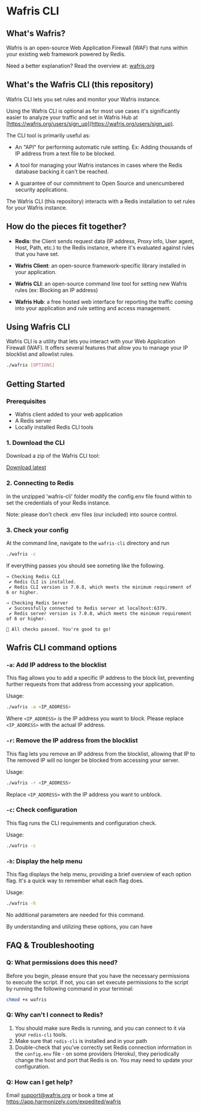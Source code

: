 # Wafris CLI

## What's Wafris?
Wafris is an open-source Web Application Firewall (WAF) that runs within your existing web framework powered by Redis.

Need a better explanation? Read the overview at: [wafris.org](https://wafris.org)

## What's the Wafris CLI (this repository)

Wafris CLI lets you set rules and monitor your Wafris instance.

Using the Wafris CLI is optional as for most use cases it's significantly easier to analyze your traffic and set in Wafris Hub at [https://wafris.org/users/sign_up](https://wafris.org/users/sign_up). 

The CLI tool is primarily useful as:

- An "API" for performing automatic rule setting. Ex: Adding thousands of IP address from a text file to be blocked.

- A tool for managing your Wafris instances in cases where the Redis database backing it can't be reached. 

- A guarantee of our commitment to Open Source and unencumbered security applications.

The Wafris CLI (this repository) interacts with a Redis installation to set rules for your Wafris instance.

## How do the pieces fit together?

- **Redis**: the Client sends request data (IP address, Proxy info, User agent, Host, Path, etc.) to the Redis instance, where it's evaluated against rules that you have set.  

- **Wafris Client**: an open-source framework-specific library installed in your application.

- **Wafris CLI**: an open-source command line tool for setting new Wafris rules (ex: Blocking an IP address) 

- **Wafris Hub**: a free hosted web interface for reporting the traffic coming into your application and rule setting and access management. 

## Using Wafris CLI

Wafris CLI is a utility that lets you interact with your Web Application Firewall (WAF). It offers several features that allow you to manage your IP blocklist and allowlist rules.

```bash
./wafris [OPTIONS]
```

## Getting Started

### Prerequisites

- Wafris client added to your web application
- A Redis server
- Locally installed Redis CLI tools

### 1. Download the CLI 

Download a zip of the Wafris CLI tool:

[Download latest]()

### 2. Connecting to Redis

In the unzipped 'wafris-cli' folder modify the config.env file found within to set the credentials of your Redis instance. 

Note: please don't check .env files (our included) into source control.

### 3. Check your config

At the command line, navigate to the `wafris-cli` directory and run

```bash
./wafris -c
```

If everything passes you should see someting like the following.

```text
→ Checking Redis CLI
 ✔️ Redis CLI is installed.
 ✔️ Redis CLI version is 7.0.8, which meets the minimum requirement of 6 or higher.

→ Checking Redis Server
 ✔️ Successfully connected to Redis server at localhost:6379.
 ✔️ Redis server version is 7.0.8, which meets the minimum requirement of 6 or higher.

🎉 All checks passed. You're good to go!

```

## Wafris CLI command options

### `-a`: Add IP address to the blocklist

This flag allows you to add a specific IP address to the block list, preventing further requests from that address from accessing your application.

Usage: 

```bash
./wafris -a <IP_ADDRESS>
```

Where `<IP_ADDRESS>` is the IP address you want to block. Please replace `<IP_ADDRESS>` with the actual IP address.

### `-r`: Remove the IP address from the blocklist

This flag lets you remove an IP address from the blocklist, allowing that IP to  The removed IP will no longer be blocked from accessing your server.

Usage: 

```bash
./wafris -r <IP_ADDRESS>
```

Replace `<IP_ADDRESS>` with the IP address you want to unblock.

### `-c`: Check configuration

This flag runs the CLI requirements and configuration check.

Usage: 

```bash
./wafris -c 
```


### `-h`: Display the help menu

This flag displays the help menu, providing a brief overview of each option flag. It's a quick way to remember what each flag does.

Usage: 

```bash
./wafris -h
```

No additional parameters are needed for this command.

By understanding and utilizing these options, you can have


## FAQ & Troubleshooting

### Q: What permissions does this need?

Before you begin, please ensure that you have the necessary permissions to execute the script. If not, you can set execute permissions to the script by running the following command in your terminal:

```bash
chmod +x wafris
```

### Q: Why can't I connect to Redis?

1. You should make sure Redis is running, and you can connect to it via your `redis-cli` tools.
2. Make sure that `redis-cli` is installed and in your path
3. Double-check that you've correctly set Redis connection information in the `config.env` file - on some providers (Heroku), they periodically change the host and port that Redis is on. You may need to update your configuration.

### Q: How can I get help?

Email [support@wafris.org](mailto:support@wafris.org) or book a time at https://app.harmonizely.com/expedited/wafris





